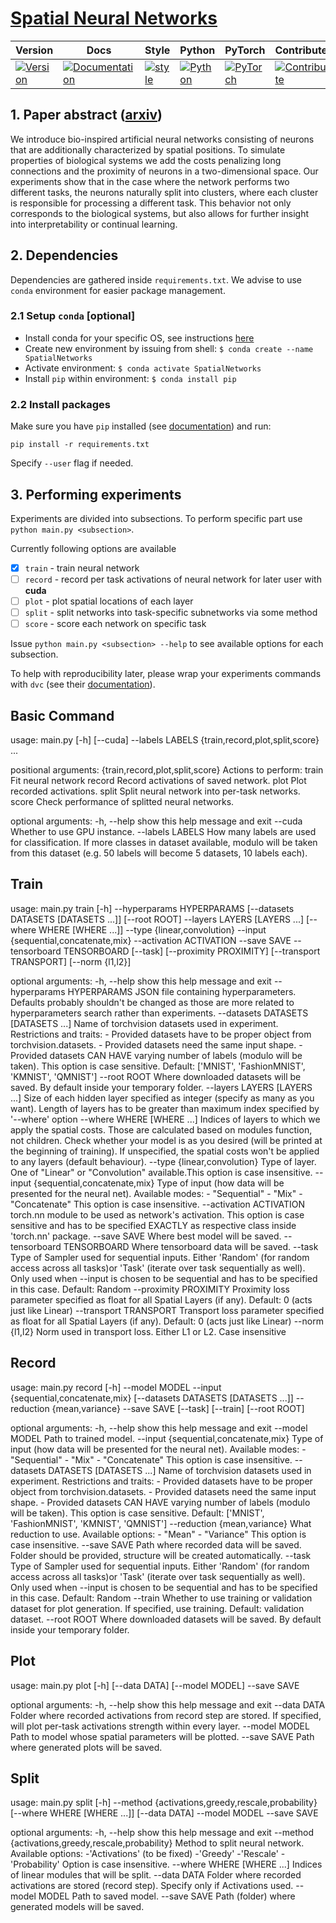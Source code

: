 # [Spatial Neural Networks](https://arxiv.org/abs/1910.02776)

| Version | Docs | Style | Python | PyTorch | Contribute | Roadmap |
|---------|------|-------|--------|---------|------------|---------|
| [![Version](https://img.shields.io/static/v1?label=&message=0.0.1&color=377EF0&style=for-the-badge)](https://arxiv.org/abs/1910.02776) | [![Documentation](https://img.shields.io/static/v1?label=&message=docs&color=EE4C2C&style=for-the-badge)](TBD)  | [![style](https://img.shields.io/static/v1?label=&message=CB&color=27A8E0&style=for-the-badge)](TBD) | [![Python](https://img.shields.io/static/v1?label=&message=3.7&color=377EF0&style=for-the-badge&logo=python&logoColor=F8C63D)](https://www.python.org/) | [![PyTorch](https://img.shields.io/static/v1?label=&message=1.2.0&color=EE4C2C&style=for-the-badge)](https://pytorch.org/) | [![Contribute](https://img.shields.io/static/v1?label=&message=guide&color=009688&style=for-the-badge)](https://github.com/szymonmaszke/torchdata/blob/master/CONTRIBUTING.md) | [![Roadmap](https://img.shields.io/static/v1?label=&message=roadmap&color=f50057&style=for-the-badge)](https://github.com/szymonmaszke/torchdata/blob/master/ROADMAP.md)

## 1. Paper abstract ([arxiv](https://arxiv.org/abs/1910.02776))

We introduce bio-inspired artificial neural networks consisting of neurons that are additionally characterized by spatial positions.
To simulate properties of biological systems we add the costs penalizing long connections and the proximity of neurons in a two-dimensional space.
Our experiments show that in the case where the network performs two different tasks, the neurons naturally split into clusters,
where each cluster is responsible for processing a different task. This behavior
not only corresponds to the biological systems, but also allows for further insight into interpretability or continual learning.

## 2. Dependencies

Dependencies are gathered inside `requirements.txt`.
We advise to use `conda` environment for easier package management.

### 2.1 Setup `conda` [optional]

- Install conda for your specific OS, see instructions [here](https://docs.conda.io/projects/conda/en/latest/user-guide/install/)
- Create new environment by issuing from shell: `$ conda create --name SpatialNetworks`
- Activate environment: `$ conda activate SpatialNetworks`
- Install `pip` within environment: `$ conda install pip`

### 2.2 Install packages

Make sure you have `pip` installed (see [documentation](https://packaging.python.org/tutorials/installing-packages/#ensure-you-can-run-pip-from-the-command-line)) and run:

```
pip install -r requirements.txt
```

Specify `--user` flag if needed.

## 3. Performing experiments

Experiments are divided into subsections.
To perform specific part use `python main.py <subsection>`.

Currently following options are available

- [x] `train` - train neural network
- [ ] `record` - record per task activations of neural network for later user with **cuda**
- [ ] `plot` - plot spatial locations of each layer
- [ ] `split` - split networks into task-specific subnetworks via some method
- [ ] `score` - score each network on specific task

Issue `python main.py <subsection> --help` to see available options for each subsection.

To help with reproducibility later, please wrap your experiments commands with `dvc` (see their [documentation](https://dvc.org/doc)).


## Basic Command

usage: main.py [-h] [--cuda] --labels LABELS {train,record,plot,split,score} ...

positional arguments:
  {train,record,plot,split,score}
                        Actions to perform:
    train               Fit neural network
    record              Record activations of saved network.
    plot                Plot recorded activations.
    split               Split neural network into per-task networks.
    score               Check performance of splitted neural networks.

optional arguments:
  -h, --help            show this help message and exit
  --cuda                Whether to use GPU instance.
  --labels LABELS       How many labels are used for classification. If more classes in dataset available, modulo will be taken from this dataset (e.g. 50
                        labels will become 5 datasets, 10 labels each).


## Train

usage: main.py train [-h] --hyperparams HYPERPARAMS [--datasets DATASETS [DATASETS ...]] [--root ROOT] --layers LAYERS [LAYERS ...]
                     [--where WHERE [WHERE ...]] --type {linear,convolution} --input {sequential,concatenate,mix} --activation ACTIVATION --save SAVE
                     --tensorboard TENSORBOARD [--task] [--proximity PROXIMITY] [--transport TRANSPORT] [--norm {l1,l2}]

optional arguments:
  -h, --help            show this help message and exit
  --hyperparams HYPERPARAMS
                        JSON file containing hyperparameters.
                        Defaults probably shouldn't be changed as those are more related to hyperparameters search rather than experiments.
  --datasets DATASETS [DATASETS ...]
                        Name of torchvision datasets used in experiment.
                        Restrictions and traits:
                        - Provided datasets have to be proper object from torchvision.datasets.
                        - Provided datasets need the same input shape.
                        - Provided datasets CAN HAVE varying number of labels (modulo will be taken).
                        This option is case sensitive.
                        Default: ['MNIST', 'FashionMNIST', 'KMNIST', 'QMNIST']
  --root ROOT           Where downloaded datasets will be saved. By default inside your temporary folder.
  --layers LAYERS [LAYERS ...]
                        Size of each hidden layer specified as integer (specify as many as you want).
                        Length of layers has to be greater than maximum index specified by '--where' option
  --where WHERE [WHERE ...]
                        Indices of layers to which we apply the spatial costs.
                        Those are calculated based on modules function, not children.
                        Check whether your model is as you desired (will be printed at the beginning of training).
                        If unspecified, the spatial costs won't be applied to any layers (default behaviour).
  --type {linear,convolution}
                        Type of layer. One of "Linear" or "Convolution" available.This option is case insensitive.
  --input {sequential,concatenate,mix}
                        Type of input (how data will be presented for the neural net). Available modes:
                        - "Sequential"
                        - "Mix"
                        - "Concatenate"
                        This option is case insensitive.
  --activation ACTIVATION
                        torch.nn module to be used as network's activation.
                        This option is case sensitive and has to be specified EXACTLY as respective class inside 'torch.nn' package.
  --save SAVE           Where best model will be saved.
  --tensorboard TENSORBOARD
                        Where tensorboard data will be saved.
  --task                Type of Sampler used for sequential inputs.
                        Either 'Random' (for random access across all tasks)or 'Task' (iterate over task sequentially as well).
                        Only used when --input is chosen to be sequential and has to be specified in this case.
                        Default: Random
  --proximity PROXIMITY
                        Proximity loss parameter specified as float for all Spatial Layers (if any).
                         Default: 0 (acts just like Linear)
  --transport TRANSPORT
                        Transport loss parameter specified as float for all Spatial Layers (if any).
                         Default: 0 (acts just like Linear)
  --norm {l1,l2}        Norm used in transport loss. Either L1 or L2. Case insensitive

## Record

usage: main.py record [-h] --model MODEL --input {sequential,concatenate,mix} [--datasets DATASETS [DATASETS ...]] --reduction {mean,variance} --save SAVE
                      [--task] [--train] [--root ROOT]

optional arguments:
  -h, --help            show this help message and exit
  --model MODEL         Path to trained model.
  --input {sequential,concatenate,mix}
                        Type of input (how data will be presented for the neural net). Available modes:
                        - "Sequential"
                        - "Mix"
                        - "Concatenate"
                        This option is case insensitive.
  --datasets DATASETS [DATASETS ...]
                        Name of torchvision datasets used in experiment.
                        Restrictions and traits:
                        - Provided datasets have to be proper object from torchvision.datasets.
                        - Provided datasets need the same input shape.
                        - Provided datasets CAN HAVE varying number of labels (modulo will be taken).
                        This option is case sensitive.
                        Default: ['MNIST', 'FashionMNIST', 'KMNIST', 'QMNIST']
  --reduction {mean,variance}
                        What reduction to use. Available options:
                        - "Mean"
                        - "Variance"
                        This option is case insensitive.
  --save SAVE           Path where recorded data will be saved.
                        Folder should be provided, structure will be created automatically.
  --task                Type of Sampler used for sequential inputs.
                        Either 'Random' (for random access across all tasks)or 'Task' (iterate over task sequentially as well).
                        Only used when --input is chosen to be sequential and has to be specified in this case.
                        Default: Random
  --train               Whether to use training or validation dataset for plot generation. If specified, use training. Default: validation dataset.
  --root ROOT           Where downloaded datasets will be saved. By default inside your temporary folder.

## Plot

usage: main.py plot [-h] [--data DATA] [--model MODEL] --save SAVE

optional arguments:
  -h, --help     show this help message and exit
  --data DATA    Folder where recorded activations from record step are stored. If specified, will plot per-task activations strength within every layer.
  --model MODEL  Path to model whose spatial parameters will be plotted.
  --save SAVE    Path where generated plots will be saved.

## Split

usage: main.py split [-h] --method {activations,greedy,rescale,probability} [--where WHERE [WHERE ...]] [--data DATA] --model MODEL --save SAVE

optional arguments:
  -h, --help            show this help message and exit
  --method {activations,greedy,rescale,probability}
                        Method to split neural network.
                        Available options:
                        -'Activations' (to be fixed)
                        -'Greedy'
                        -'Rescale'
                        -'Probability'
                        Option is case insensitive.
  --where WHERE [WHERE ...]
                        Indices of linear modules that will be split.
  --data DATA           Folder where recorded activations are stored (record step).
                        Specify only if Activations used.
  --model MODEL         Path to saved model.
  --save SAVE           Path (folder) where generated models will be saved.